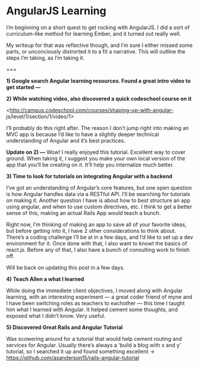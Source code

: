 # AngularJS Learning


I’m beginning on a short quest to get rocking with AngularJS. I did a sort of
curriculum-like method for learning Ember, and it turned out really well.

My writeup for that was reflective though, and I’m sure I either missed some
parts, or unconciously distrorted it to a fit a narrative. This will outline
the steps I’m taking, as I’m taking it.

===

 **1) Google search Angular learning resources. Found a great intro video to
get started —**

 **2) While watching video, also discovered a quick codeschool course on it**

<http://campus.codeschool.com/courses/shaping-up-with-angular-
js/level/1/section/1/video/1>

I’ll probably do this right after. The reason I don’t jump right into making
an MVC app is because I’d like to have a slightly deeper technical
understanding of Angular and it’s best practices.

 **Update on 2) —** Wow! I really enjoyed this tutorial. Excellent way to
cover ground. When taking it, I suggest you make your own local version of the
app that you’ll be creating on it. It’ll help you internalize much better.

 **3) Time to look for tutorials on integrating Angular with a backend**

I’ve got an understanding of Angular’s core features, but one open question is
how Angular handles data via a RESTful API. I’ll be searching for tutorials on
making it. Another question I have is about how to best structure an app using
angular, and when to use custom directives, etc. I think to get a better sense
of this, making an actual Rails App would teach a bunch.

Right now, I’m thinking of making an app to save all of your favorite ideas,
but before getting into it, I have 2 other considerations to think about.
There’s a coding challenge I’ll be at in a few days, and I’d like to set up a
dev environment for it. Once done with that, I also want to knowt the basics
of react.js. Before any of that, I also have a bunch of consulting work to
finish off.

Will be back on updating this post in a few days.

 **4) Teach Allen a what I learned**

While doing the immediete client objectives, I moved along with Angular
learning, with an interesting experiment — a great coder friend of myne and I
have been switching roles as teachers to eachother — this time I taught him
what I learned with Angular. It helped cement some thoughts, and exposed what
I didn’t know. Very useful.

 **5) Discovered Great Rails and Angular Tutorial**

Was scowering around for a tutorial that would help cement routing and
services for Angular. Usually there’s always a ‘build a blog with x and y’
tutorial, so I searched it up and found something excellent ->
<https://github.com/asanderson15/rails-angular-tutorial>


